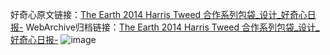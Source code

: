 好奇心原文链接：[The Earth 2014 Harris Tweed 合作系列包袋_设计_好奇心日报-](https://www.qdaily.com/articles/3599.html)
WebArchive归档链接：[The Earth 2014 Harris Tweed 合作系列包袋_设计_好奇心日报-](http://web.archive.org/web/20190623152519/https://www.qdaily.com/articles/3599.html)
![image](http://ww3.sinaimg.cn/large/007d5XDply1g3vbnhwpd1j30u03bq7r4)